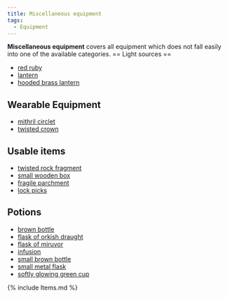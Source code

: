 ```yaml
---
title: Miscellaneous equipment
tags:
  - Equipment
---
```

**Miscellaneous equipment** covers all equipment which does not fall
easily into one of the available categories.
== Light sources ==

- [red ruby](red_ruby "wikilink")
- [lantern](lantern "wikilink")
- [hooded brass lantern](hooded_brass_lantern "wikilink")

## Wearable Equipment

- [mithril circlet](mithril_circlet "wikilink")
- [twisted crown](twisted_crown "wikilink")

## Usable items

- [twisted rock fragment](twisted_rock_fragment "wikilink")
- [small wooden box](small_wooden_box "wikilink")
- [fragile parchment](fragile_parchment "wikilink")
- [lock picks](lock_picks "wikilink")

## Potions

- [brown bottle](brown_bottle "wikilink")
- [flask of orkish draught](flask_of_orkish_draught "wikilink")
- [flask of miruvor](flask_of_miruvor "wikilink")
- [infusion](infusion "wikilink")
- [small brown bottle](small_brown_bottle "wikilink")
- [small metal flask](small_metal_flask "wikilink")
- [softly glowing green cup](softly_glowing_green_cup "wikilink")

{% include Items.md %}
